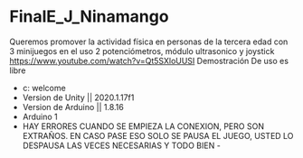 # FinalE_J_Ninamango
Queremos promover la actividad física en personas de la tercera edad con 3 minijuegos en el uso 2 potenciómetros, módulo ultrasonico y joystick
https://www.youtube.com/watch?v=Qt5SXloUUSI Demostración
De uso es libre
- c: welcome
- Version de Unity || 2020.1.17f1
- Version de Arduino || 1.8.16
- Arduino 1
- HAY ERRORES CUANDO SE EMPIEZA LA CONEXION, PERO SON EXTRAÑOS. EN CASO PASE ESO SOLO SE PAUSA EL JUEGO, USTED LO DESPAUSA LAS VECES NECESARIAS Y TODO BIEN -
